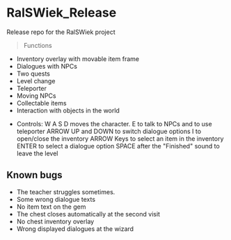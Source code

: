 # RalSWiek_Release
Release repo for the RalSWiek project

> Functions
- Inventory overlay with movable item frame
- Dialogues with NPCs
- Two quests
- Level change
- Teleporter
- Moving NPCs
- Collectable items
- Interaction with objects in the world

* Controls:
W A S D moves the character.
E to talk to NPCs and to use teleporter
ARROW UP and DOWN to switch dialogue options
I to open/close the inventory
ARROW Keys to select an item in the inventory
ENTER to select a dialogue option
SPACE after the "Finished" sound to leave the level

## Known bugs

- The teacher struggles sometimes.
- Some wrong dialogue texts
- No item text on the gem
- The chest closes automatically at the second visit
- No chest inventory overlay
- Wrong displayed dialogues at the wizard
